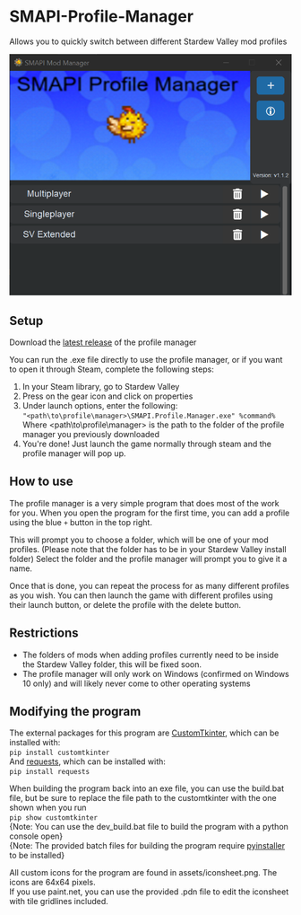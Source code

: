 # SMAPI-Profile-Manager
 Allows you to quickly switch between different Stardew Valley mod profiles

![Preview](assets/preview.png)

## Setup
Download the [latest release](https://github.com/supercam19/SMAPI-Profile-Manager/releases/latest) of the profile manager

You can run the .exe file directly to use the profile manager, or if you want to open it through Steam, complete the following steps:
1. In your Steam library, go to Stardew Valley
2. Press on the gear icon and click on properties
3. Under launch options, enter the following:<br>
`"<path\to\profile\manager>\SMAPI.Profile.Manager.exe" %command%`</br>
Where <path\to\profile\manager> is the path to the folder of the profile manager you previously downloaded
4. You're done! Just launch the game normally through steam and the profile manager will pop up.

## How to use
The profile manager is a very simple program that does most of the work for you. When you open the program for the first time, you can add a profile using the blue `+` button in the top right.

This will prompt you to choose a folder, which will be one of your mod profiles. (Please note that the folder has to be in your Stardew Valley install folder) Select the folder and the profile manager will prompt you to give it a name.

Once that is done, you can repeat the process for as many different profiles as you wish. You can then launch the game with different profiles using their launch button, or delete the profile with the delete button.

## Restrictions
- The folders of mods when adding profiles currently need to be inside the Stardew Valley folder, this will be fixed soon.
- The profile manager will only work on Windows (confirmed on Windows 10 only) and will likely never come to other operating systems

## Modifying the program
The external packages for this program are [CustomTkinter](https://github.com/TomSchimansky/CustomTkinter), which can be installed with:<br>
`pip install customtkinter`</br>
And [requests](https://pypi.org/project/requests/), which can be installed with:<br>
`pip install requests`</br>

When building the program back into an exe file, you can use the build.bat file, but be sure to replace the file path to the customtkinter with the one shown when you run<br>
`pip show customtkinter`
<br> {Note: You can use the dev_build.bat file to build the program with a python console open}
<br> {Note: The provided batch files for building the program require [pyinstaller](https://pyinstaller.org/en/stable/) to be installed}

All custom icons for the program are found in assets/iconsheet.png. The icons are 64x64 pixels.
<br> If you use paint.net, you can use the provided .pdn file to edit the iconsheet with tile gridlines included.